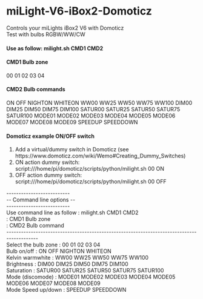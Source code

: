 # miLight-V6-iBox2-Domoticz
Controls your miLights iBox2 V6 with Domoticz<br/>
Test with bulbs RGBW/WW/CW 

<h4>Use as follow: milight.sh CMD1 CMD2</h4>

<h4>CMD1 Bulb zone</h4>
<p>
00 01 02 03 04
</p>
<h4>CMD2 Bulb commands</h4>
<p>
ON OFF NIGHTON WHITEON WW00 WW25 WW50 WW75 WW100 DIM00 DIM25 DIM50 DIM75 DIM100 SATUR00 SATUR25 SATUR50 SATUR75 SATUR100 MODE01 MODE02 MODE03 MODE04 MODE05 MODE06 MODE07 MODE08 MODE09 SPEEDUP SPEEDDOWN
</p>
<h4>Domoticz example ON/OFF switch</h4>
<p>
<ol>
<li>Add a virtual/dummy switch in Domoticz (see https://www.domoticz.com/wiki/Wemo#Creating_Dummy_Switches)</li>
<li>ON action dummy switch: script:///home/pi/domoticz/scripts/python/milight.sh 00 ON</li>
<li>OFF action dummy switch: script:///home/pi/domoticz/scripts/python/milight.sh 00 OFF</li>
</ol>
</p>
--------------------------<br/>
-- Command line options --<br/>
--------------------------<br/>
Use command line as follow : milight.sh CMD1 CMD2<br/>
                           : CMD1 Bulb zone<br/>
                           : CMD2 Bulb command<br/>
-------------------------------------------------------------------------------------------<br/>
Select the bulb zone       : 00 01 02 03 04<br/>
Bulb on/off                : ON OFF NIGHTON WHITEON<br/>
Kelvin warmwhite           : WW00 WW25 WW50 WW75 WW100<br/>
Brightness                 : DIM00 DIM25 DIM50 DIM75 DIM100<br/>
Saturation                 : SATUR00 SATUR25 SATUR50 SATUR75 SATUR100<br/>
Mode (discomode)           : MODE01 MODE02 MODE03 MODE04 MODE05 MODE06 MODE07 MODE08 MODE09<br/>
Mode Speed up/down         : SPEEDUP SPEEDDOWN<br/>
<br/>
